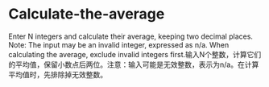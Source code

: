 # Calculate-the-average
Enter N integers and calculate their average, keeping two decimal places. Note: The input may be an invalid integer, expressed as n/a. When calculating the average, exclude invalid integers first.输入N个整数，计算它们的平均值，保留小数点后两位。注意：输入可能是无效整数，表示为n/a。在计算平均值时，先排除掉无效整数。
